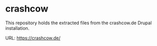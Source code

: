# crashcow

This repository holds the extracted files from the crashcow.de Drupal installation. 

URL: https://crashcow.de/